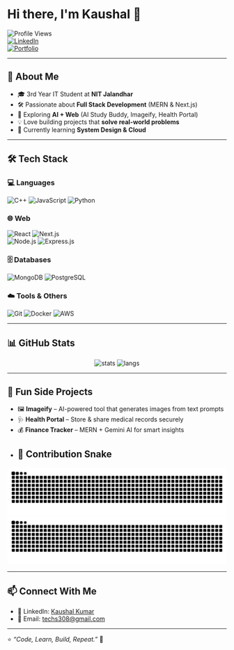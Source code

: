 # Hi there, I'm Kaushal 👋  

![Profile Views](https://komarev.com/ghpvc/?username=kaushal-kumar-it&color=blueviolet&style=for-the-badge)  
[![LinkedIn](https://img.shields.io/badge/LinkedIn-Connect-blue?style=for-the-badge&logo=linkedin)](https://www.linkedin.com/in/kaushal-kumar-a32582294/)  
[![Portfolio](https://img.shields.io/badge/Portfolio-Visit-orange?style=for-the-badge&logo=firefox)](https://portfolio-em21.vercel.app/)  

---

## 🚀 About Me
- 🎓 3rd Year IT Student at **NIT Jalandhar**  
- 🛠️ Passionate about **Full Stack Development** (MERN & Next.js)  
- 🤖 Exploring **AI + Web** (AI Study Buddy, Imageify, Health Portal)  
- 💡 Love building projects that **solve real-world problems**  
- 🌱 Currently learning **System Design & Cloud**  

---

## 🛠️ Tech Stack
### 💻 Languages
![C++](https://img.shields.io/badge/C++-00599C?style=flat&logo=c%2B%2B&logoColor=white) 
![JavaScript](https://img.shields.io/badge/JavaScript-F7E017?style=flat&logo=javascript&logoColor=black) 
![Python](https://img.shields.io/badge/Python-3776AB?style=flat&logo=python&logoColor=white)

### 🌐 Web
![React](https://img.shields.io/badge/React-20232A?style=flat&logo=react&logoColor=61DAFB) 
![Next.js](https://img.shields.io/badge/Next.js-000000?style=flat&logo=nextdotjs&logoColor=white)  
![Node.js](https://img.shields.io/badge/Node.js-339933?style=flat&logo=node.js&logoColor=white) 
![Express.js](https://img.shields.io/badge/Express.js-000000?style=flat&logo=express&logoColor=white)  

### 🗄️ Databases
![MongoDB](https://img.shields.io/badge/MongoDB-4ea94b?style=flat&logo=mongodb&logoColor=white) 
![PostgreSQL](https://img.shields.io/badge/PostgreSQL-336791?style=flat&logo=postgresql&logoColor=white)

### ☁️ Tools & Others
![Git](https://img.shields.io/badge/Git-F05033?style=flat&logo=git&logoColor=white) 
![Docker](https://img.shields.io/badge/Docker-2496ED?style=flat&logo=docker&logoColor=white) 
![AWS](https://img.shields.io/badge/AWS-FF9900?style=flat&logo=amazonaws&logoColor=white)

---

## 📊 GitHub Stats
<p align="center">
  <img src="https://github-readme-stats.vercel.app/api?username=kaushal-kumar-it&show_icons=true&theme=radical" alt="stats" height="170"/>
  <img src="https://github-readme-stats.vercel.app/api/top-langs/?username=kaushal-kumar-it&layout=compact&theme=radical" alt="langs" height="170"/>
</p>

---

## 🎯 Fun Side Projects
- 🖼️ **Imageify** – AI-powered tool that generates images from text prompts  
- 🩺 **Health Portal** – Store & share medical records securely  
- 💰 **Finance Tracker** – MERN + Gemini AI for smart insights
- ## 🐍 Contribution Snake

![github contribution grid snake](https://raw.githubusercontent.com/kaushal-kumar-it/kaushal-kumar-it/output/github-contribution-grid-snake.svg#gh-light-mode-only)
![github contribution grid snake dark](https://raw.githubusercontent.com/kaushal-kumar-it/kaushal-kumar-it/output/github-contribution-grid-snake-dark.svg#gh-dark-mode-only)


---

## 📫 Connect With Me
- 💼 LinkedIn: [Kaushal Kumar](https://www.linkedin.com/in/kaushal-kumar-a32582294/)  
- 📧 Email: [techs308@gmail.com](mailto:techs308@gmail.com)  

---

⭐️ *“Code, Learn, Build, Repeat.”* 🚀
